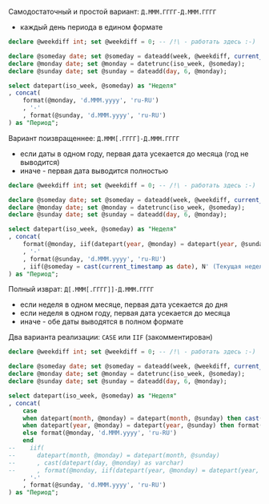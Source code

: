 Самодостаточный и простой вариант: `Д.МММ.ГГГГ-Д.МММ.ГГГГ`

* каждый день периода в едином формате

```sql
declare @weekdiff int; set @weekdiff = 0; -- /!\ - работать здесь :-)

declare @someday date; set @someday = dateadd(week, @weekdiff, current_timestamp);
declare @monday date; set @monday = datetrunc(iso_week, @someday);
declare @sunday date; set @sunday = dateadd(day, 6, @monday);

select datepart(iso_week, @someday) as "Неделя"
, concat(
    format(@monday, 'd.MMM.yyyy', 'ru-RU')
    , '-'
    , format(@sunday, 'd.MMM.yyyy', 'ru-RU')
) as "Период";
```

Вариант поизвращеннее: `Д.МММ[.ГГГГ]-Д.МММ.ГГГГ`

* если даты в одном году, первая дата усекается до месяца (год не выводится)
* иначе - первая дата выводится полностью

```sql
declare @weekdiff int; set @weekdiff = 0; -- /!\ - работать здесь :-)

declare @someday date; set @someday = dateadd(week, @weekdiff, current_timestamp);
declare @monday date; set @monday = datetrunc(iso_week, @someday);
declare @sunday date; set @sunday = dateadd(day, 6, @monday);

select datepart(iso_week, @someday) as "Неделя"
, concat(
    format(@monday, iif(datepart(year, @monday) = datepart(year, @sunday), 'd.MMM', 'd.MMM.yyyy'), 'ru-RU')
    , '-'
    , format(@sunday, 'd.MMM.yyyy', 'ru-RU')
    , iif(@someday = cast(current_timestamp as date), N' (Текущая неделя)', '')
) as "Период";
```

Полный изврат: `Д[.МММ[.ГГГГ]]-Д.МММ.ГГГГ`

* если неделя в одном месяце, первая дата усекается до дня
* если неделя в одном году, первая дата усекается до месяца
* иначе - обе даты выводятся в полном формате

Два варианта реализации: `CASE` или `IIF` (закомментирован)

```sql
declare @weekdiff int; set @weekdiff = 0; -- /!\ - работать здесь :-)

declare @someday date; set @someday = dateadd(week, @weekdiff, current_timestamp);
declare @monday date; set @monday = datetrunc(iso_week, @someday);
declare @sunday date; set @sunday = dateadd(day, 6, @monday);

select datepart(iso_week, @someday) as "Неделя"
, concat(
    case
    when datepart(month, @monday) = datepart(month, @sunday) then cast(datepart(day, @monday) as varchar)
    when datepart(year, @monday) = datepart(year, @sunday) then format(@monday, 'd.MMM', 'ru-RU')
    else format(@monday, 'd.MMM.yyyy', 'ru-RU')
    end
--    iif(
--      datepart(month, @monday) = datepart(month, @sunday)
--      , cast(datepart(day, @monday) as varchar)
--      , format(@monday, iif(datepart(year, @monday) = datepart(year, @sunday), 'd.MMM', 'd.MMM.yyyy'), 'ru-RU'))
    , '-'
    , format(@sunday, 'd.MMM.yyyy', 'ru-RU')
) as "Период";
```
